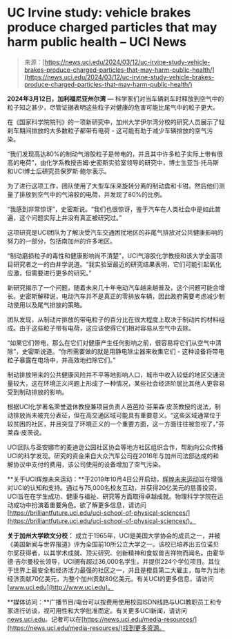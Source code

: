 <!--yml

category: 未分类

date: 2024-05-27 14:51:48

-->

# UC Irvine study: vehicle brakes produce charged particles that may harm public health – UCI News

> 来源：[https://news.uci.edu/2024/03/12/uc-irvine-study-vehicle-brakes-produce-charged-particles-that-may-harm-public-health/](https://news.uci.edu/2024/03/12/uc-irvine-study-vehicle-brakes-produce-charged-particles-that-may-harm-public-health/)

**2024年3月12日，加利福尼亚州尔湾** **—** 科学家们对当车辆刹车时释放到空气中的粒子知之甚少，尽管证据表明这些粒子对健康的危害可能比尾气中的粒子更大。

在《国家科学院院刊》的一项新研究中，加州大学伊尔湾分校的研究人员展示了轻刹车期间排放的大多数粒子都带有电荷 - 这可能有助于减少车辆排放的空气污染。

“我们发现高达80%的制动气溶胶粒子是带电的，并且其中许多粒子实际上带有很高的电荷”，由化学系教授吉姆·史密斯实验室领导的研究中，博士生亚当·托马斯和UCI博士后研究员保罗斯·鲍尔表示。

为了进行这项工作，团队使用了大型车床来旋转分离的制动盘和卡钳。然后他们测量了排放到空气中的气溶胶的电荷，并发现了80%的比例。

“我感到非常惊讶”，史密斯说。“我们也很惊讶，鉴于汽车在人类社会中是如此普遍，这个问题实际上并没有真正被研究过。”

这项研究是UCI团队为了解决受汽车交通困扰地区的非尾气排放对公共健康影响的努力的一部分，包括南加州的许多地区。

“制动磨损粒子的毒性和健康影响尚不清楚”，UCI气溶胶化学教授和该大学全面项目研究者之一的白井学说道。“我实验室最近的研究结果表明，它们可能引起氧化应激，但需要进行更多的研究。”

新研究揭示了一个问题，随着未来几十年电动汽车越来越普及，这个问题可能会增长。史密斯解释说，电动汽车并不是真正的零排放车辆，因此政府需要考虑减少制动使用以及尾气排放的策略。

团队发现，从制动片排放的带电粒子的百分比在很大程度上取决于制动片的材料组成。由于这些粒子带有电荷，这应该使得它们相对容易从空气中去除。

“如果它们带电，那么在它们对健康产生任何影响之前，很容易将它们从空气中清除”，史密斯说道。“你所需要做的就是用静电除尘器来收集它们 - 这种设备将带电粒子暴露在电场中，并高效地扫除它们。”

制动排放带来的公共健康风险并不平等地影响人口，城市中收入较低的地区交通流量较大，这在环境正义问题上形成了一种情况，某些社会经济阶层比其他人更容易受到制动排放的影响。

根据UCI化学著名荣誉退休教授兼项目负责人芭芭拉·芬莱森·皮茨教授的说法，制动排放尚未被充分表征，但在高交通区域可能具有重要意义。“这些区域通常位于较贫困的社区，并且突显了环境正义的一个重要方面，这一方面往往被忽视了，”芬莱森·皮茨说。

UCI团队与圣安娜市的麦迪逊公园社区协会等地方社区组织合作，帮助向公众传播UCI的科学发现。研究的资金来自大众汽车公司在2016年与加州司法部达成的和解协议中支付的费用，该公司使用的设备增加了空气污染。

**关于UCI辉煌未来运动：**于2019年10月4日公开启动，[辉煌未来运动](https://brilliantfuture.uci.edu/)旨在增强对UCI的认知和支持。通过与75,000名校友互动，并获得20亿美元的慈善投资，UCI旨在在学生成功、健康与福祉、研究等方面取得卓越成就。物理科学学院在运动成功中扮演着重要角色。欲了解更多信息，请访问[https://brilliantfuture.uci.edu/uci-school-of-physical-sciences/](https://brilliantfuture.uci.edu/uci-school-of-physical-sciences/)。

**关于加州大学欧文分校：** 成立于1965年，UCI是美国大学协会的成员之一，并被《美国新闻与世界报道》评为全国前10所公立大学之一。该校已培养出五位诺贝尔奖获得者，以其学术成就、顶尖研究、创新精神和食蚁兽吉祥物而闻名。由霍华德·吉尔曼校长领导，UCI拥有超过36,000名学生，并提供224个学位项目。其位于世界上最安全和经济活力最强的社区之一，并且是橙县第二大雇主，每年为当地经济贡献70亿美元，为整个加州贡献80亿美元。有关UCI的更多信息，请访问[www.uci.edu](http://www.uci.edu)。

**媒体访问：**广播节目/电台可以按费用使用校园ISDN线路与UCI教职员工和专家进行访谈，视可用性和大学批准而定。有关更多UCI新闻，请访问[news.uci.edu](http://news.uci.edu/)。记者可以在[https://news.uci.edu/media-resources/](https://news.uci.edu/media-resources/)找到更多资源。
